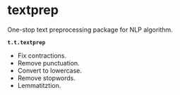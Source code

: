 # textprep
One-stop text preprocessing package for NLP algorithm. 

**`t.t.textprep`**

* Fix contractions.
* Remove punctuation.
* Convert to lowercase.
* Remove stopwords.
* Lemmatitztion.
